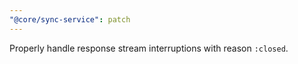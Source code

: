 ```yaml
---
"@core/sync-service": patch
---
```


Properly handle response stream interruptions with reason `:closed`.
